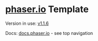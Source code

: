 [phaser.io](http://www.phaser.io) Template
==========================================

Version in use: [v1.1.6](https://github.com/photonstorm/phaser/releases)

Docs: [docs.phaser.io](http://docs.phaser.io/index.html) - see top navigation